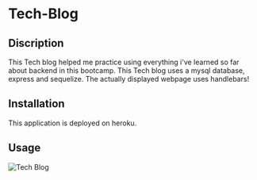 # Tech-Blog

## Discription
This Tech blog helped me practice using everything i've learned so far about backend in this bootcamp. This Tech blog uses a mysql database, express and sequelize. The actually displayed webpage uses handlebars!

## Installation
This application is deployed on heroku.

## Usage
![Tech Blog](https://user-images.githubusercontent.com/120420050/224884430-af7ca226-dc28-48d4-b3ea-d701942350a9.gif)
